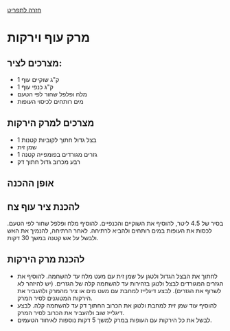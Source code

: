 [חזרה לתפריט](../index.MD)

# מרק עוף וירקות
## מצרכים לציר:
* 1 ק"ג שוקיים עוף
* 1 ק"ג כנפי עוף
* מלח ופלפל שחור לפי הטעם
* מים רותחים לכיסוי העופות
## מצרכים למרק הירקות
* 1 בצל גדול חתוך לקוביות קטנות
* שמן זית
* 1 גזרים מגורדים בפומפייה קטנה 
* רבע מכרוב גדול חתוך דק
## אופן ההכנה
## להכנת ציר עוף צח

בסיר של 4.5 ליטר, להוסיף את השוקיים והכנפיים.
להוסיף מלח ופלפל שחור לפי הטעם.
לכסות את העופות במים רותחים ולהביא לרתיחה.
לאחר הרתיחה, להנמיך את האש ולבשל על אש קטנה במשך 30 דקות.

## להכנת מרק הירקות
* לחתוך את הבצל הגדול ולטגן על שמן זית עם מעט מלח עד להשחמה.
להוסיף את הגזרים המגורדים לבצל ולטגן בזהירות עד להשחמה קלה של הגזרים. (יש להיזהר לא לשרוף את הגזרים).
לבצע דיגלייז למחבת עם מעט מים או ציר מהמרק ולהעביר את הירקות המטוגנים לסיר המרק.
* להוסיף עוד שמן זית למחבת ולטגן את הכרוב החתוך דק עד להשחמה קלה.
לבצע דיגלייז שוב ולהעביר את הכרוב לסיר המרק.
* לבשל את כל הירקות עם העופות במרק למשך 5 דקות נוספות לאיחוד הטעמים.
 
